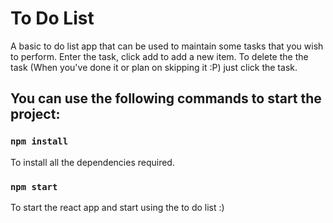 # To Do List

A basic to do list app that can be used to maintain some tasks that you wish to perform.
Enter the task, click add to add a new item.
To delete the the task (When you've done it or plan on skipping it :P) just click the task.

## You can use the following commands to start the project:

### `npm install`

To install all the dependencies required.

### `npm start`

To start the react app and start using the to do list :)